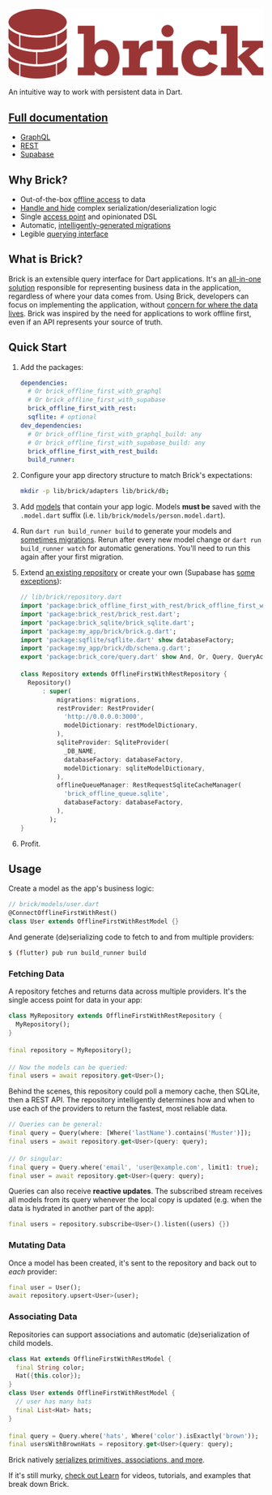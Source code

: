 ![An intuitive way to work with persistent data](./docs/logo.svg)

An intuitive way to work with persistent data in Dart.

## [Full documentation](https://getdutchie.github.io/brick/)

- [GraphQL](https://getdutchie.github.io/brick/#/offline_first/offline_first_with_graphql_repository)
- [REST](https://getdutchie.github.io/brick/#/offline_first/offline_first_with_rest_repository)
- [Supabase](https://getdutchie.github.io/brick/#/offline_first/offline_first_with_supabase_repository?id=repository-configuration)

## Why Brick?

- Out-of-the-box [offline access](packages/brick_offline_first) to data
- [Handle and hide](packages/brick_build) complex serialization/deserialization logic
- Single [access point](https://getdutchie.github.io/brick/#/data/repositories) and opinionated DSL
- Automatic, [intelligently-generated migrations](https://getdutchie.github.io/brick/#/sqlite)
- Legible [querying interface](https://getdutchie.github.io/brick/#/data/query)

## What is Brick?

Brick is an extensible query interface for Dart applications. It's an [all-in-one solution](https://www.youtube.com/watch?v=2noLcro9iIw) responsible for representing business data in the application, regardless of where your data comes from. Using Brick, developers can focus on implementing the application, without [concern for where the data lives](https://www.youtube.com/watch?v=jm5i7e_BQq0). Brick was inspired by the need for applications to work offline first, even if an API represents your source of truth.

## Quick Start

1. Add the packages:
   ```yaml
   dependencies:
     # Or brick_offline_first_with_graphql
     # Or brick_offline_first_with_supabase
     brick_offline_first_with_rest:
     sqflite: # optional
   dev_dependencies:
     # Or brick_offline_first_with_graphql_build: any
     # Or brick_offline_first_with_supabase_build: any
     brick_offline_first_with_rest_build:
     build_runner:
   ```
1. Configure your app directory structure to match Brick's expectations:
   ```bash
   mkdir -p lib/brick/adapters lib/brick/db;
   ```
1. Add [models](docs/data/models.md) that contain your app logic. Models **must be** saved with the `.model.dart` suffix (i.e. `lib/brick/models/person.model.dart`).
1. Run `dart run build_runner build` to generate your models and [sometimes migrations](docs/sqlite.md#intelligent-migrations). Rerun after every new model change or `dart run build_runner watch` for automatic generations. You'll need to run this again after your first migration.
1. Extend [an existing repository](docs/data/repositories.md) or create your own (Supabase has [some exceptions](https://getdutchie.github.io/brick/#/offline_first/offline_first_with_supabase_repository)):

   ```dart
   // lib/brick/repository.dart
   import 'package:brick_offline_first_with_rest/brick_offline_first_with_rest.dart';
   import 'package:brick_rest/brick_rest.dart';
   import 'package:brick_sqlite/brick_sqlite.dart';
   import 'package:my_app/brick/brick.g.dart';
   import 'package:sqflite/sqflite.dart' show databaseFactory;
   import 'package:my_app/brick/db/schema.g.dart';
   export 'package:brick_core/query.dart' show And, Or, Query, QueryAction, Where, WherePhrase;

   class Repository extends OfflineFirstWithRestRepository {
     Repository()
         : super(
             migrations: migrations,
             restProvider: RestProvider(
               'http://0.0.0.0:3000',
               modelDictionary: restModelDictionary,
             ),
             sqliteProvider: SqliteProvider(
               _DB_NAME,
               databaseFactory: databaseFactory,
               modelDictionary: sqliteModelDictionary,
             ),
             offlineQueueManager: RestRequestSqliteCacheManager(
               'brick_offline_queue.sqlite',
               databaseFactory: databaseFactory,
             ),
           );
   }
   ```

1. Profit.

## Usage

Create a model as the app's business logic:

```dart
// brick/models/user.dart
@ConnectOfflineFirstWithRest()
class User extends OfflineFirstWithRestModel {}
```

And generate (de)serializing code to fetch to and from multiple providers:

```bash
$ (flutter) pub run build_runner build
```

### Fetching Data

A repository fetches and returns data across multiple providers. It's the single access point for data in your app:

```dart
class MyRepository extends OfflineFirstWithRestRepository {
  MyRepository();
}

final repository = MyRepository();

// Now the models can be queried:
final users = await repository.get<User>();
```

Behind the scenes, this repository could poll a memory cache, then SQLite, then a REST API. The repository intelligently determines how and when to use each of the providers to return the fastest, most reliable data.

```dart
// Queries can be general:
final query = Query(where: [Where('lastName').contains('Muster')]);
final users = await repository.get<User>(query: query);

// Or singular:
final query = Query.where('email', 'user@example.com', limit1: true);
final user = await repository.get<User>(query: query);
```

Queries can also receive **reactive updates**. The subscribed stream receives all models from its query whenever the local copy is updated (e.g. when the data is hydrated in another part of the app):

```dart
final users = repository.subscribe<User>().listen((users) {})
```

### Mutating Data

Once a model has been created, it's sent to the repository and back out to _each_ provider:

```dart
final user = User();
await repository.upsert<User>(user);
```

### Associating Data

Repositories can support associations and automatic (de)serialization of child models.

```dart
class Hat extends OfflineFirstWithRestModel {
  final String color;
  Hat({this.color});
}
class User extends OfflineFirstWithRestModel {
  // user has many hats
  final List<Hat> hats;
}

final query = Query.where('hats', Where('color').isExactly('brown'));
final usersWithBrownHats = repository.get<User>(query: query);
```

Brick natively [serializes primitives, associations, and more](packages/brick_offline_first/example/lib/brick/models/kitchen_sink.model.dart).

If it's still murky, [check out Learn](https://getdutchie.github.io/brick/#/README?id=learn) for videos, tutorials, and examples that break down Brick.

